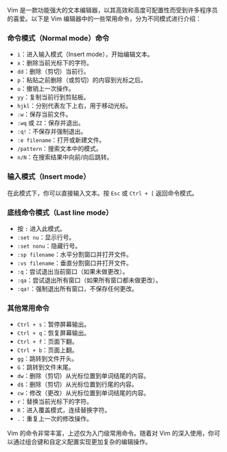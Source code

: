 Vim 是一款功能强大的文本编辑器，以其高效和高度可配置性而受到许多程序员的喜爱。以下是 Vim 编辑器中的一些常用命令，分为不同模式进行介绍：

### 命令模式（Normal mode）命令
- `i`：进入输入模式（Insert mode），开始编辑文本。
- `x`：删除当前光标下的字符。
- `dd`：删除（剪切）当前行。
- `p`：粘贴之前删除（或剪切）的内容到光标之后。
- `u`：撤销上一次操作。
- `yy`：复制当前行到剪贴板。
- `hjkl`：分别代表左下上右，用于移动光标。
- `:w`：保存当前文件。
- `:wq` 或 `ZZ`：保存并退出。
- `:q!`：不保存并强制退出。
- `:e filename`：打开或新建文件。
- `/pattern`：搜索文本中的模式。
- `n/N`：在搜索结果中向前/向后跳转。

### 输入模式（Insert mode）
在此模式下，你可以直接输入文本。按 `Esc` 或 `Ctrl + [` 返回命令模式。

### 底线命令模式（Last line mode）
- 按 `:` 进入此模式。
- `:set nu`：显示行号。
- `:set nonu`：隐藏行号。
- `:sp filename`：水平分割窗口并打开文件。
- `:vs filename`：垂直分割窗口并打开文件。
- `:q`：尝试退出当前窗口（如果未做更改）。
- `:qa`：尝试退出所有窗口（如果所有窗口都未做更改）。
- `:qa!`：强制退出所有窗口，不保存任何更改。

### 其他常用命令
- `Ctrl + s`：暂停屏幕输出。
- `Ctrl + q`：恢复屏幕输出。
- `Ctrl + f`：页面下翻。
- `Ctrl + b`：页面上翻。
- `gg`：跳转到文件开头。
- `G`：跳转到文件末尾。
- `dw`：删除（剪切）从光标位置到单词结尾的内容。
- `d$`：删除（剪切）从光标位置到行尾的内容。
- `cw`：修改（更改）从光标位置到单词结尾的内容。
- `r`：替换当前光标下的字符。
- `R`：进入覆盖模式，连续替换字符。
- `.`：重复上一次的修改操作。

Vim 的命令非常丰富，上述仅为入门级常用命令。随着对 Vim 的深入使用，你可以通过组合键和自定义配置实现更加复杂的编辑操作。